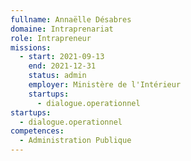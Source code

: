 ```yaml
---
fullname: Annaëlle Désabres
domaine: Intraprenariat
role: Intrapreneur
missions:
  - start: 2021-09-13
    end: 2021-12-31
    status: admin
    employer: Ministère de l'Intérieur
    startups:
      - dialogue.operationnel
startups:
  - dialogue.operationnel
competences:
  - Administration Publique
---
```

